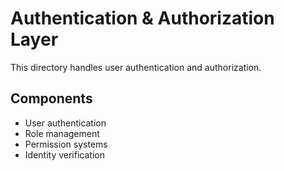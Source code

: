 # Authentication & Authorization Layer

This directory handles user authentication and authorization.

## Components
- User authentication
- Role management
- Permission systems
- Identity verification
